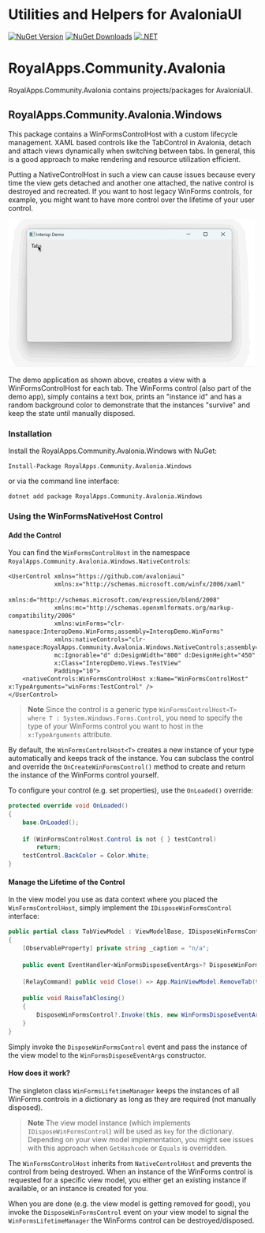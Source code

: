 # Utilities and Helpers for AvaloniaUI

[![NuGet Version](https://img.shields.io/nuget/v/RoyalApps.Community.Avalonia.Windows.svg?style=flat)](https://www.nuget.org/packages/RoyalApps.Community.Avalonia.Windows)
[![NuGet Downloads](https://img.shields.io/nuget/dt/RoyalApps.Community.Avalonia.Windows.svg?color=green)](https://www.nuget.org/packages/RoyalApps.Community.Avalonia.Windows)
[![.NET](https://img.shields.io/badge/.NET-%3E%3D%20%208.0-blueviolet)](https://dotnet.microsoft.com/download)

# RoyalApps.Community.Avalonia
RoyalApps.Community.Avalonia contains projects/packages for AvaloniaUI.

## RoyalApps.Community.Avalonia.Windows
This package contains a WinFormsControlHost with a custom lifecycle management. XAML based controls like the TabControl in Avalonia, detach and attach views dynamically when switching between tabs. In general, this is a good approach to make rendering and resource utilization efficient.

Putting a NativeControlHost in such a view can cause issues because every time the view gets detached and another one attached, the native control is destroyed and recreated. If you want to host legacy WinForms controls, for example, you might want to have more control over the lifetime of your user control.

![InteropDemo](https://raw.githubusercontent.com/royalapplications/royalapps-community-avalonia/main/docs/assets/InteropDemo.gif)

The demo application as shown above, creates a view with a WinFormsControlHost for each tab. The WinForms control (also part of the demo app), simply contains a text box, prints an "instance id" and has a random background color to demonstrate that the instances "survive" and keep the state until manually disposed.

### Installation
Install the RoyalApps.Community.Avalonia.Windows with NuGet:
```
Install-Package RoyalApps.Community.Avalonia.Windows
```
or via the command line interface:
```
dotnet add package RoyalApps.Community.Avalonia.Windows
```

### Using the WinFormsNativeHost Control

#### Add the Control

You can find the `WinFormsControlHost` in the namespace `RoyalApps.Community.Avalonia.Windows.NativeControls`:
```xaml
<UserControl xmlns="https://github.com/avaloniaui"
             xmlns:x="http://schemas.microsoft.com/winfx/2006/xaml"
             xmlns:d="http://schemas.microsoft.com/expression/blend/2008"
             xmlns:mc="http://schemas.openxmlformats.org/markup-compatibility/2006"
             xmlns:winForms="clr-namespace:InteropDemo.WinForms;assembly=InteropDemo.WinForms"
             xmlns:nativeControls="clr-namespace:RoyalApps.Community.Avalonia.Windows.NativeControls;assembly=RoyalApps.Community.Avalonia.Windows"
             mc:Ignorable="d" d:DesignWidth="800" d:DesignHeight="450"
             x:Class="InteropDemo.Views.TestView"
             Padding="10">
    <nativeControls:WinFormsControlHost x:Name="WinFormsControlHost" x:TypeArguments="winForms:TestControl" />
</UserControl>
```

> **Note**
> Since the control is a generic type `WinFormsControlHost<T> where T : System.Windows.Forms.Control`, you need to specify the type of your WinForms control you want to host in the `x:TypeArguments` attribute.

By default, the `WinFormsControlHost<T>` creates a new instance of your type automatically and keeps track of the instance. You can subclass the control and override the `OnCreateWinFormsControl()` method to create and return the instance of the WinForms control yourself.

To configure your control (e.g. set properties), use the `OnLoaded()` override:
```csharp
protected override void OnLoaded()
{
    base.OnLoaded();

    if (WinFormsControlHost.Control is not { } testControl)
        return;
    testControl.BackColor = Color.White;
}
```

#### Manage the Lifetime of the Control
In the view model you use as data context where you placed the `WinFormsControlHost`, simply implement the `IDisposeWinFormsControl` interface:
```csharp
public partial class TabViewModel : ViewModelBase, IDisposeWinFormsControl
{
    [ObservableProperty] private string _caption = "n/a";

    public event EventHandler<WinFormsDisposeEventArgs>? DisposeWinFormsControl;

    [RelayCommand] public void Close() => App.MainViewModel.RemoveTab(this);

    public void RaiseTabClosing()
    {
        DisposeWinFormsControl?.Invoke(this, new WinFormsDisposeEventArgs(this));
    }
}
```
Simply invoke the `DisposeWinFormsControl` event and pass the instance of the view model to the `WinFormsDisposeEventArgs` constructor.

#### How does it work?
The singleton class `WinFormsLifetimeManager` keeps the instances of all WinForms controls in a dictionary as long as they are required (not manually disposed).

> **Note**
> The view model instance (which implements `IDisposeWinFormsControl`) will be used as `key` for the dictionary. Depending on your view model implementation, you might see issues with this approach when `GetHashcode` or `Equals` is overridden.

The `WinFormsControlHost` inherits from `NativeControlHost` and prevents the control from being destroyed. When an instance of the WinForms control is requested for a specific view model, you either get an existing instance if available, or an instance is created for you.

When you are done (e.g. the view model is getting removed for good), you invoke the `DisposeWinFormsControl` event on your view model to signal the `WinFormsLifetimeManager` the WinForms control can be destroyed/disposed.
